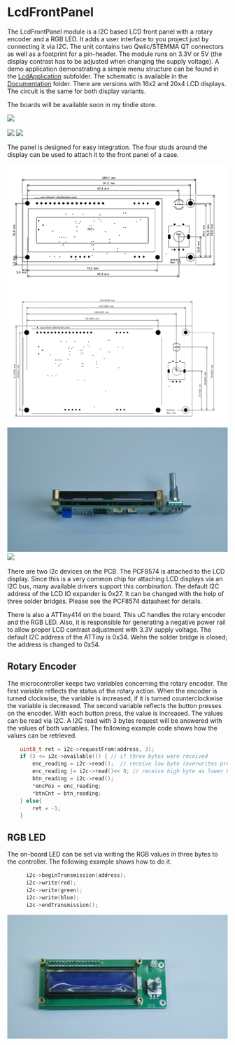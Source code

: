 # LcdFrontPanel

The LcdFrontPanel module is a I2C based LCD front panel with a rotary encoder and a RGB LED.
It adds a user interface to you project just by connecting it via I2C. The unit contains two Qwiic/STEMMA QT connectors as well as a footprint for a pin-header. The module runs on 3.3V or 5V (the display contrast has to be adjusted when changing the supply voltage).
A demo application demonstrating a simple menu structure can be found in the [LcdApplication](LcdApplication/) subfolder. The schematic is available in the [Documentation](Documentation/) folder.
There are versions with 16x2 and 20x4 LCD displays. The circuit is the same for both display variants.

The boards will be available soon in my tindie store.


[<img src="https://d2ss6ovg47m0r5.cloudfront.net/badges/tindie-smalls.png">](https://www.tindie.com/stores/kieselelectonic/?ref=offsite_badges&utm_source=sellers_KieselElectonic&utm_medium=badges&utm_campaign=badge_small)

![](img/P1010373.JPG)
![](img/P1010391.JPG)


The panel is designed for easy integration. The four studs around the display can be used to attach it to the front panel of a case.

![outline](img/PCB_outline.png)
![4x20 outline](img/4x20_PCB_outline.png)
![](img/P1010378.JPG)
![](img/P1010379.JPG)

There are two I2c devices on the PCB. The PCF8574 is attached to the LCD display. Since this is a very common chip for attaching LCD displays via an I2C bus, many available drivers support this combination.
The default I2C address of the LCD IO expander is 0x27. It can be changed with the help of three solder bridges. Please see the PCF8574 datasheet for details.

There is also a ATTiny414 on the board. This uC handles the rotary encoder and the RGB LED. Also, it is responsible for generating a negative power rail to allow proper LCD contrast adjustment with 3.3V supply voltage.
The default I2C address of the ATTiny is 0x34. Wehn the solder bridge is closed; the address is changed to 0x54.

## Rotary Encoder

The microcontroller keeps two variables concerning the rotary encoder.
The first variable reflects the status of the rotary action. When the encoder is turned clockwise, the variable is increased, if it is turned counterclockwise the variable is decreased.
The second variable reflects the button presses on the encoder. With each button press, the value is increased.
The values can be read via I2C. A I2C read with 3 bytes request will be answered with the values of both variables. The following example code shows how the values can be retrieved.

```c++
    uint8_t ret = i2c->requestFrom(address, 3);
    if (3 <= i2c->available()) { // if three bytes were received
        enc_reading = i2c->read();  // receive low byte (overwrites previous reading)
        enc_reading |= i2c->read()<< 8; // receive high byte as lower 8 bits
        btn_reading = i2c->read();
        *encPos = enc_reading;
        *btnCnt = btn_reading;
    } else{
        ret = -1;
    }
```

## RGB LED

The on-board LED can be set via writing the RGB values in three bytes to the controller. The following example shows how to do it.

```c++
      i2c->beginTransmission(address);
      i2c->write(red);
      i2c->write(green);
      i2c->write(blue);
      i2c->endTransmission();
```

![](img/P1010381.JPG)
